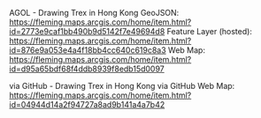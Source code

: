 AGOL - Drawing Trex in Hong Kong
GeoJSON: https://fleming.maps.arcgis.com/home/item.html?id=2773e9caf1bb490b9d5142f7e49694d8
Feature Layer (hosted): https://fleming.maps.arcgis.com/home/item.html?id=876e9a053e4a4f18bb4cc640c619c8a3
Web Map: https://fleming.maps.arcgis.com/home/item.html?id=d95a65bdf68f4ddb8939f8edb15d0097

via GitHub - Drawing Trex in Hong Kong via GitHub
Web Map: https://fleming.maps.arcgis.com/home/item.html?id=04944d14a2f94727a8ad9b141a4a7b42
